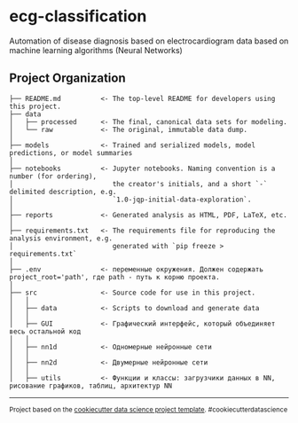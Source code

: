 ecg-classification
==============================

Automation of disease diagnosis based on electrocardiogram data based on machine learning algorithms (Neural Networks)

Project Organization
------------

    ├── README.md          <- The top-level README for developers using this project.
    ├── data
    │   ├── processed      <- The final, canonical data sets for modeling.
    │   └── raw            <- The original, immutable data dump.
    │
    ├── models             <- Trained and serialized models, model predictions, or model summaries
    │
    ├── notebooks          <- Jupyter notebooks. Naming convention is a number (for ordering),
    │                         the creator's initials, and a short `-` delimited description, e.g.
    │                         `1.0-jqp-initial-data-exploration`.
    │
    ├── reports            <- Generated analysis as HTML, PDF, LaTeX, etc.
    │
    ├── requirements.txt   <- The requirements file for reproducing the analysis environment, e.g.
    │                         generated with `pip freeze > requirements.txt`
    │
    ├── .env               <- переменные окружения. Должен содержать project_root='path', где path - путь к корню проекта.
    │
    ├── src                <- Source code for use in this project.
    │   │
    │   ├── data           <- Scripts to download and generate data
    │   │
    │   ├── GUI            <- Графический интерфейс, который объединяет весь остальной код
    │   │
    │   ├── nn1d           <- Одномерные нейронные сети
    │   │
    │   ├── nn2d           <- Двумерные нейронные сети
    │   │
    │   ├── utils          <- Функции и классы: загрузчики данных в NN, рисование графиков, таблиц, архитектур NN

--------

<p><small>Project based on the <a target="_blank" href="https://drivendata.github.io/cookiecutter-data-science/">cookiecutter data science project template</a>. #cookiecutterdatascience</small></p>
